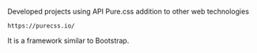 Developed projects using API Pure.css addition to other web technologies
```
https://purecss.io/
```
It is a framework similar to Bootstrap.
